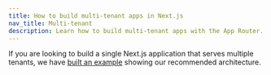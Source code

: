 ```yaml
---
title: How to build multi-tenant apps in Next.js
nav_title: Multi-tenant
description: Learn how to build multi-tenant apps with the App Router.
---
```


If you are looking to build a single Next.js application that serves multiple tenants, we have [built an example](https://vercel.com/templates/next.js/platforms-starter-kit) showing our recommended architecture.